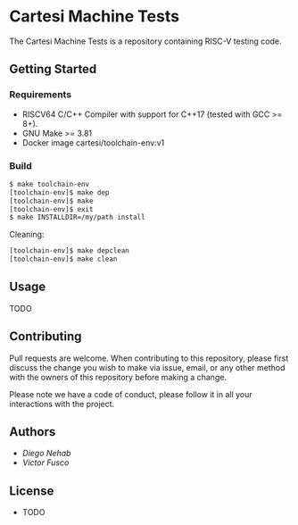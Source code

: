 # Cartesi Machine Tests

The Cartesi Machine Tests is a repository containing RISC-V testing code.

## Getting Started

### Requirements

- RISCV64 C/C++ Compiler with support for C++17 (tested with GCC >= 8+).
- GNU Make >= 3.81
- Docker image cartesi/toolchain-env:v1

### Build

```bash
$ make toolchain-env
[toolchain-env]$ make dep
[toolchain-env]$ make
[toolchain-env]$ exit 
$ make INSTALLDIR=/my/path install 
```

Cleaning:

```bash
[toolchain-env]$ make depclean
[toolchain-env]$ make clean
```

## Usage

TODO

## Contributing

Pull requests are welcome. When contributing to this repository, please first discuss the change you wish to make via issue, email, or any other method with the owners of this repository before making a change.

Please note we have a code of conduct, please follow it in all your interactions with the project.

## Authors

* *Diego Nehab*
* *Victor Fusco*

## License

- TODO
